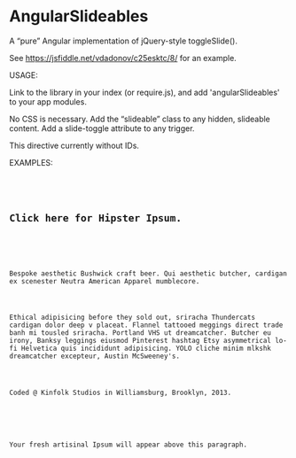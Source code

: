 AngularSlideables
=================

A “pure” Angular implementation of jQuery-style toggleSlide().

See https://jsfiddle.net/vdadonov/c25esktc/8/ for an example.

USAGE:

Link to the library in your index (or require.js), and add 'angularSlideables' to your app modules.

No CSS is necessary. Add the “slideable” class to any hidden, slideable content. Add a slide-toggle attribute to any trigger.

This directive currently without IDs.

EXAMPLES:

<pre><code>
<article ng-app="angularSlideables">
    <h1 slide-toggle >Click here for Hipster Ipsum.</h1>
    <div class="slideable">
        <p>Bespoke aesthetic Bushwick craft beer. Qui aesthetic butcher, cardigan ex scenester Neutra American Apparel mumblecore.</p>
        <p>Ethical adipisicing before they sold out, sriracha Thundercats cardigan dolor deep v placeat. Flannel tattooed meggings direct trade banh mi tousled sriracha. Portland VHS ut dreamcatcher. Butcher eu irony, Banksy leggings eiusmod Pinterest hashtag Etsy asymmetrical lo-fi Helvetica quis incididunt adipisicing. YOLO cliche minim mlkshk dreamcatcher excepteur, Austin McSweeney's.</p>
        <p>Coded @ Kinfolk Studios in Williamsburg, Brooklyn, 2013.</p>
    </div>
    <p>Your fresh artisinal Ipsum will appear above this paragraph. </p>
</article>
</code></pre>